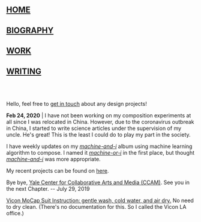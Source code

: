 ## [HOME](https://tianshu-z.github.io/)

## [BIOGRAPHY](biography.html)

## [WORK](work.html)

## [WRITING](writing.html)


<br>
<br>

<p>Hello, feel free to <a href = "https://tianshu-z.github.io/biography.html"><u>get in touch</u></a> about any design projects!</p>
    
<p><strong>Feb 24, 2020</strong> | I have not been working on my composition experiments at all since I was relocated in China. However, due to the coronavirus outbreak in China, I started to write science articles under the supervision of my uncle. He's great! This is the least I could do to play my part in the society.</p>

<p>I have weekly updates on my <a href = "https://soundcloud.com/zoe-zhao-676421317/sets/machine-or-i"><i><u>machine-and-i</u></i></a> album using machine learning algorithm to compose. I named it <i><u>machine-or-i</u></i> in the first place, but thought <i><u>machine-and-i</u></i> was more appropriate.</p>

My recent projects can be found on <a href="https://tianshu-z.github.io/work.html">here</a>.



<p>Bye bye, <a href="https://ccam.yale.edu"> Yale Center for Collaborative Arts and Media (CCAM)</a>. See you in the next Chapter. -- July 29, 2019<p>



<p><u><a href = "https://www.vicon.com/">Vicon</a> MoCap Suit Instruction: gentle wash, cold water, and air dry.</u> No need to dry clean. (There's no documentation for this. So I called the Vicon LA office.) </p>
